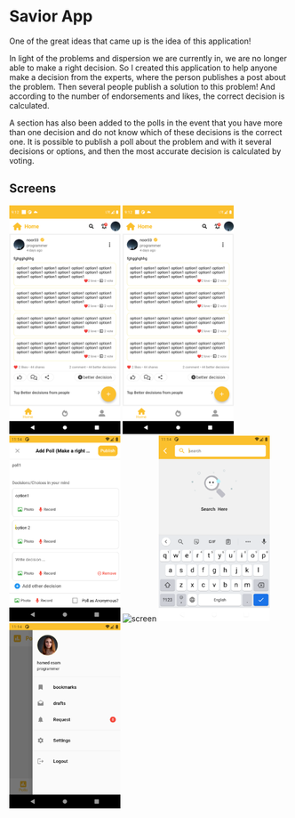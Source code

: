 # Savior App

One of the great ideas that came up is the idea of this application!

In light of the problems and dispersion we are currently in, we are no longer able to make a right decision. So I created this application to help anyone make a decision from the experts, where the person publishes a post about the problem. Then several people publish a solution to this problem! And according to the number of endorsements and likes, the correct decision is calculated.

A section has also been added to the polls in the event that you have more than one decision and do not know which of these decisions is the correct one. It is possible to publish a poll about the problem and with it several decisions or options, and then the most accurate decision is calculated by voting.

## Screens

<p>
<img src="https://github.com/Hamed233/social_network_flutter_app/blob/main/screens/Screenshot_1654024321.png" alt="screen" width="200">
<img src="https://github.com/Hamed233/social_network_flutter_app/blob/main/screens/Screenshot_1654024323.png" alt="screen" width="200">
<img src="https://github.com/Hamed233/social_network_flutter_app/blob/main/screens/Screenshot_1663771743.png" alt="screen" width="200">
<img src="https://github.com/Hamed233/social_network_flutter_app/blob/main/screens/Screenshot_11663771771.png" alt="screen" width="200">
<img src="https://github.com/Hamed233/social_network_flutter_app/blob/main/screens/Screenshot_1663771783.png" alt="screen" width="200">
<img src="https://github.com/Hamed233/social_network_flutter_app/blob/main/screens/Screenshot_1663771798.png" alt="screen" width="200">
  </p>
